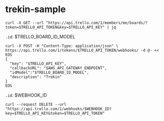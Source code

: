 # trekin-sample
```
curl -X GET --url "https://api.trello.com/1/members/me/boards/?token=$TRELLO_API_TOKEN&key=$TRELLO_API_KEY" | jq
```
`.id`: $TRELLO_BOARD_ID_MODEL

```
curl -X POST -H "Content-Type: application/json" \
https://api.trello.com/1/tokens/$TRELLO_API_TOKEN/webhooks/ -d @- << EOS
{
  "key": "$TRELLO_API_KEY",
  "callbackURL": "$AWS_API_GATEWAY_ENDPOINT",
  "idModel":"$TRELLO_BOARD_ID_MODEL",
  "description": "Trekin"
}
EOS
```

`.id`: $WEBHOOK_ID

```
curl --request DELETE --url "https://api.trello.com/1/webhooks/$WEBHOOK_ID?key=$TRELLO_API_KEY&token=$TRELLO_API_TOKEN"
```
